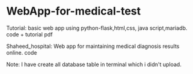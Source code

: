 # WebApp-for-medical-test

Tutorial:
basic web app using python-flask,html,css, java script,mariadb.
code + tutorial pdf

Shaheed_hospital:
Web app for maintaining medical diagnosis results online.
code

Note: I have create all database table in terminal which i didn't upload.
